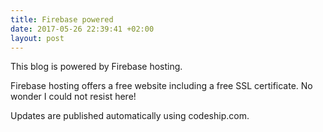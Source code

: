```yaml
---
title: Firebase powered
date: 2017-05-26 22:39:41 +02:00
layout: post
---
```


This blog is powered by Firebase hosting.

Firebase hosting offers a free website including a free SSL certificate.
No wonder I could not resist here!

Updates are published automatically using codeship.com.

